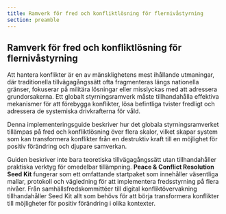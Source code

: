 ```yaml
---
title: Ramverk för fred och konfliktlösning för flernivåstyrning
section: preamble
---
```


## Ramverk för fred och konfliktlösning för flernivåstyrning

Att hantera konflikter är en av mänsklighetens mest ihållande utmaningar, där traditionella tillvägagångssätt ofta fragmenteras längs nationella gränser, fokuserar på militära lösningar eller misslyckas med att adressera grundorsakerna. Ett globalt styrningsramverk måste tillhandahålla effektiva mekanismer för att förebygga konflikter, lösa befintliga tvister fredligt och adressera de systemiska drivkrafterna för våld.

Denna implementeringsguide beskriver hur det globala styrningsramverket tillämpas på fred och konfliktlösning över flera skalor, vilket skapar system som kan transformera konflikter från en destruktiv kraft till en möjlighet för positiv förändring och djupare samverkan.

Guiden beskriver inte bara teoretiska tillvägagångssätt utan tillhandahåller praktiska verktyg för omedelbar tillämpning. **Peace & Conflict Resolution Seed Kit** fungerar som ett omfattande startpaket som innehåller väsentliga mallar, protokoll och vägledning för att implementera fredsstyrning på flera nivåer. Från samhällsfredskommittéer till digital konfliktövervakning tillhandahåller Seed Kit allt som behövs för att börja transformera konflikter till möjligheter för positiv förändring i olika kontexter.

